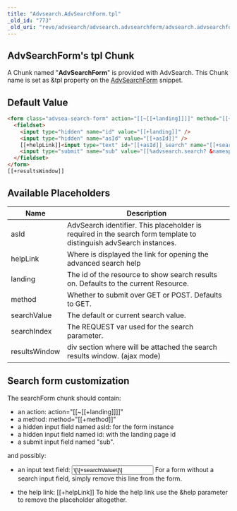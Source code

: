 ```yaml
---
title: "Advsearch.AdvSearchForm.tpl"
_old_id: "773"
_old_uri: "revo/advsearch/advsearch.advsearchform/advsearch.advsearchform.tpl"
---
```


## AdvSearchForm's tpl Chunk 

A Chunk named "**AdvSearchForm**" is provided with AdvSearch. This Chunk name is set as &tpl property on the [AdvSearchForm](/extras/revo/advsearch/advsearch.advsearchform "AdvSearch.AdvSearchForm") snippet.

## Default Value 

``` html 
<form class="advsea-search-form" action="[[~[[+landing]]]]" method="[[+method]]">
  <fieldset>
    <input type="hidden" name="id" value="[[+landing]]" />
    <input type="hidden" name="asId" value="[[+asId]]" />
    [[+helpLink]]<input type="text" id="[[+asId]]_search" name="[[+searchIndex]]" value="[[+searchValue]]" />
    <input type="submit" name="sub" value="[[%advsearch.search? &namespace=`advsearch` &topic=`default`]]" />
  </fieldset>
</form>
[[+resultsWindow]]
```

## Available Placeholders 

| Name | Description |
|------|-------------|
| asId | AdvSearch identifier. This placeholder is required in the search form template to distinguish advSearch instances. |
| helpLink | Where is displayed the link for opening the advanced search help |
| landing | The id of the resource to show search results on. Defaults to the current Resource. |
| method | Whether to submit over GET or POST. Defaults to GET. |
| searchValue | The default or current search value. |
| searchIndex | The REQUEST var used for the search parameter. |
| resultsWindow | div section where will be attached the search results window. (ajax mode) |

## Search form customization 

The searchForm chunk should contain:

- an action: action="\[\[~\[\[+landing\]\]\]\]"
- a method: method="\[\[+method\]\]"
- a hidden input field named asId: <input type="hidden" name="asId" value="\[\[+asId\]\]"> for the form instance
- a hidden input field named id: <input type="hidden" name="id" value="\[\[+landing\]\]"> with the landing page id
- a submit input field named "sub".

and possibly:

- an input text field: <input type="text" id="\[\[+asId\]\]\_search" name="\[\[+searchIndex\]\]" value="\[\[+searchValue\]\]" /> 
  For a form without a search input field, simply remove this line from the form.

- the help link: \[\[+helpLink\]\] 
  To hide the help link use the &help parameter to remove the placeholder altogether.